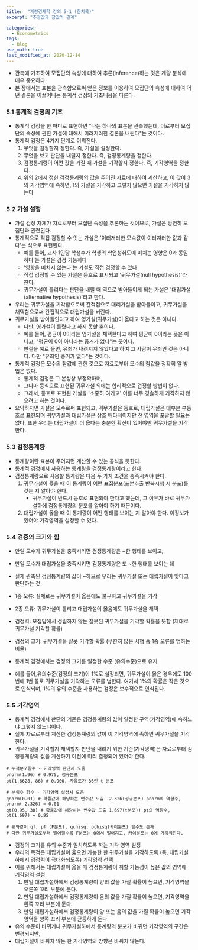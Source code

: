 ```yaml
---
title:  "계량경제학 강의 5-1 (한치록)"
excerpt: "추정값과 참값의 관계"

categories:
  - Econometrics
tags:
  - Blog
use_math: true
last_modified_at: 2020-12-14
---
```

 	
* 관측에 기초하여 모집단의 속성에 대하여 추론(inference)하는 것은 계량 분석에 매우 중요하다.
* 본 장에서는 표본을 관측함으로써 얻은 정보를 이용하여 모집단의 속성에 대하여 어떤 결론을 이끌어내는 통계적 검정의 기초내용을 다룬다.

### 5.1 통계적 검정의 기초

* 통계적 검정을 한 마디로 표현하면 "나는 하나의 표본을 관측했는데, 이로부터 모집단의 속성에 관한 가설에 대해서 이러저러한 결론을 내린다"는 것이다.
* 통계적 검정은 4가지 단계로 이뤄진다.
	1. 무엇을 검정할지 정한다. 즉, 가설을 설정한다.
	2. 무엇을 보고 판단을 내릴지 정한다. 즉, 검정통계량을 정한다.
	3. 검정통계량이 어떤 값을 가질 때 가설을 기각할지 정한다. 즉, 기각영역을 정한다.
	4. 위의 2에서 정한 검정통계량의 값을 주어진 자료에 대하여 계산하고, 이 값이 3의 기각영역에 속하면, 1의 가설을 기각하고 그렇지 않으면 가설을 기각하지 않는다

### 5.2 가설 설정

* 가설 검정 자체가 자료로부터 모집단 속성을 추론하는 것이므로, 가설은 당연히 모집단과 관련된다.
* 통계적으로 직접 검정할 수 잇는 가설은 '이러저러한 모숙값이 이러저러한 값과 같다'는 식으로 표현된다. 
	* 예를 들어, 교사 1인당 학생수가 학생의 학업성취도에 미치는 영향은 0과 동일하다'는 가설은 검정 가능하다
	* '영향을 미치지 않는다'는 가설도 직접 검정할 수 있다
	* 직접 검정할 수 있는 가설은 등호로 표시되고 '귀무가설(null hypothesis)'라 한다. 
	* 귀무가설이 틀리다는 판단을 내릴 때 역으로 받아들이게 되는 가설은 '대립가설(alternative hypothesis)'라고 한다.
* 우리는 귀무가설을 기각함으로써 간적접으로 대리가설을 받아들이고, 귀무가설을 채택함으로써 간접적으로 대립가설을 버린다.
* 귀무가설을 받아들인다고 하여 영가설(귀무가설)이 옳다고 하는 것은 아니다.
	* 다만, 영가설이 틀렸다고 하지 못할 뿐이다. 
	* 예를 들어, 평균이 0이라는 영가설을 채택한다고 하여 평균이 0이라는 뜻은 아니고, "평균이 0이 아니라는 증거가 없다"는 뜻이다.
	* 판결을 예로 들면, 유죄가 내려지지 않았다고 하여 그 사람이 무죄인 것은 아니다. 다만 "유죄인 증거가 없다"는 것이다. 
* 통계적 검정은 모수의 참값에 관한 것으로 자료로부터 모수의 참값을 정확히 알 방법은 없다. 
	* 통계적 검정은 그 본성상 부정확하며,
	* 그나마 등식으로 표현된 귀무가설 외에는 합리적으로 겁정할 방법이 없다.
	* 그래서, 등호로 표현된 가설을 '소중히 여기고' 이를 너무 경솔하게 기각하지 않으려고 하는 것이다.
* 요약하자면 가설은 모수로써 표현되고, 귀무가설은 등호로, 대립가설은 대부분 부등호로 표현되며 귀무가설과 대립가설은 상호 배타적이지만 전 영역을 포괄할 필요는 없다. 또한 우리는 대립가설이 더 옳다는 충분한 확신이 있어야만 귀무가설을 기각한다.

### 5.3 검정통계량

* 통계량이란 표본이 주어지면 계산할 수 있는 공식을 뜻한다.
* 통계적 검정에서 사용하는 통계량을 검정통계량이라고 한다.
* 검정통계량으로 사용할 통계량은 다음 두 가지 조건을 충족시켜야 한다. 
	1. 귀무가설이 옳을 때 이 통계량이 어떤 표집분포(표본추출 반복시행 시 분포)를 갖는 지 알아야 한다.
		* 귀무가설이 반드시 등호로 표현되야 한다고 했는데, 그 이유가 바로 귀무가설하에 검정통계량의 분포를 알아야 하기 때문이다.
	2. 대립가설이 옳을 때 이 통계량이 어떤 행태를 보이는 지 알아야 한다. 이정보가 있어야 기각영역을 설정할 수 있다.

### 5.4 검증의 크기와 힘

* 만일 모수가 귀무가설을 충족시키면 검정통계량은 ~한 행태를 보이고, 
* 만일 모수가 대립가설을 충족시키면 검정통계량은 또 ~한 행태를 보이는 데 
* 실제 관측된 검정통계량의 값이 ~하므로 우리는 귀무가설 또는 대립가설이 맞다고 판단하는 것

* 1종 오류: 실제로는 귀무가설이 옳음에도 불구하고 귀무가설을 기각
* 2종 오류: 귀무가설이 틀리고 대립가설이 옳음에도 귀무가설을 채택

* 검정력: 모집답에서 성립하지 않는 잘못된 귀무가설을 기각할 확률을 뜻함 (제대로 귀무가설 기각할 확률)
* 검정의 크기: 귀무가설을 잘못 기각할 확률 (무한히 많은 시행 중 1종 오류를 범하는 비율)

* 통계적 검정에서는 검정의 크기를 일정한 수준 (유의수준)으로 유지
* 예를 들어,유의수준(검정의 크기)이 1%로 설정되면, 귀무가설이 옳은 경우에도 100번에 1번 꼴로 귀무가설을 기각하는 오류를 범한다. 여기서 1%의 확률은 작은 것으로 인식되며, 1%의 유의 수준을 사용하는 검정은 보수적으로 인식된다.

### 5.5 기각영역

* 통계적 검정에서 판단의 기준은 검정통계량의 값이 일정한 구역(기각영역)에 속하느냐 그렇지 않느냐이다.
* 실제 자료로부터 계산한 검정통계량의 값이 이 기각영역에 속하면 귀무가설을 기각한다. 
* 귀무가설을 기각할지 채택할지 판단을 내리기 위한 기준(기각영역)은 자료로부터 검정통계량의 값을 계산하기 이전에 미리 결정되어 있어야 한다. 

~~~
# 누적분포함수 - 기각영역 판단시 도움
pnorm(1.96) # 0.975, 정규분포
pt(1.6628, 86) # 0.900, 자유도가 86인 t 분포

# 분위수 함수 - 기각영역 설정시 도움
qnorm(0.01) # 확률값에 해당하는 변수값 도출 -2.326(정규분포) pnorm의 역함수, pnorm(-2.326) = 0.01
qt(0.95, 30) # 확률값에 해당하는 변수값 도출 1.697(t분포)) pt의 역함수, pt(1.697) = 0.95

# 위와같이 qf, pf (F분포), qchisq, pchisq(카이분포) 함수도 존재
# 다만 귀무가설로부터 멀어질수록 F분포는 0에서 멀어지고, 카이분포는 0에 가까워진다.
~~~

* 검정의 크기를 유의 수준과 일치하도록 하는 기각 영역 설정
* 우리의 목적은 대립가설이 옳으면 가능한 한 귀무가설을 기각하도록 (즉, 대립가설하에서 검정력이 극대화되도록) 기각영역 선택
* 이를 위해서는 대립가설이 옳을 때 검정통계량이 취할 가능성이 높은 값의 영역에 기각영역 설정
	1. 만일 대립가설하에서 검정통계량이 양의 값을 가질 확률이 높으면, 기각영역을 오른쪽 꼬리 부분에 둔다.
	2. 만일 대립가설하에서 검정통계량이 음의 값을 가질 확률이 높으면, 기각영역을 왼쪽 꼬리 부분에 둔다.
	3. 만일 대립가설하에서 검정통계량이 양 또는 음의 값을 가질 확률이 높으면 기각영역을 양쪽 꼬리 부분에 균등하게 둔다.
* 유의 수준이 바뀌거나 귀무가설하에서 통계량의 분포가 바뀌면 기각영역의 구간은 변경되지만,
* 대립가설이 바뀌지 않는 한 기각영역의 방향은 바뀌지 않는다.

